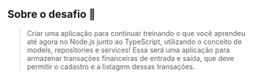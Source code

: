 ## Sobre o desafio 🚀 
>Criar uma aplicação para continuar treinando o que você aprendeu até agora no Node.js junto ao TypeScript, utilizando o conceito de models, repositories e services!
Essa será uma aplicação para armazenar transações financeiras de entrada e saída, que deve permitir o cadastro e a listagem dessas transações.
